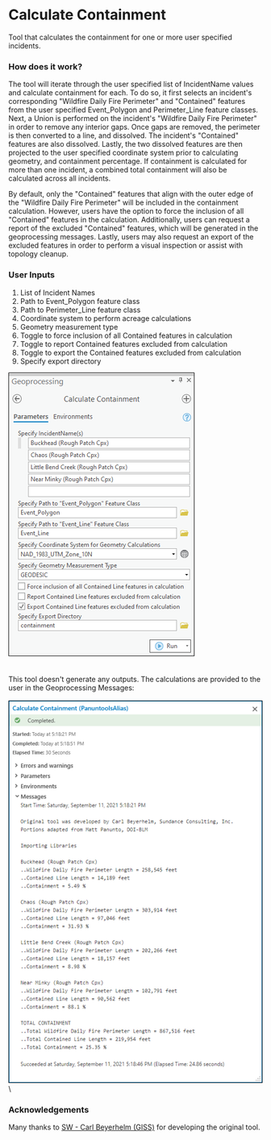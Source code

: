 # Calculate Containment

Tool that calculates the containment for one or more user specified incidents.

### How does it work?

The tool will iterate through the user specified list of IncidentName values and calculate containment for each. To do so, it first selects an incident's corresponding "Wildfire Daily Fire Perimeter" and "Contained" features from the user specified Event_Polygon and Perimeter_Line feature classes. Next, a Union is performed on the incident's "Wildfire Daily Fire Perimeter" in order to remove any interior gaps. Once gaps are removed, the perimeter is then converted to a line, and dissolved. The incident's "Contained" features are also dissolved. Lastly, the two dissolved features are then projected to the user specified coordinate system prior to calculating geometry, and containment percentage. If containment is calculated for more than one incident, a combined total containment will also be calculated across all incidents.

By default, only the "Contained" features that align with the outer edge of the "Wildfire Daily Fire Perimeter" will be included in the containment calculation. However, users have the option to force the inclusion of all "Contained" features in the calculation. Additionally, users can request a report of the excluded "Contained" features, which will be generated in the geoprocessing messages. Lastly, users may also request an export of the excluded features in order to perform a visual inspection or assist with topology cleanup.


### User Inputs

1. List of Incident Names
2. Path to Event_Polygon feature class
3. Path to Perimeter_Line feature class
4. Coordinate system to perform acreage calculations
5. Geometry measurement type
6. Toggle to force inclusion of all Contained features in calculation
7. Toggle to report Contained features excluded from calculation
8. Toggle to export the Contained features excluded from calculation
9. Specify export directory

![screenshot_CalculateContainment_1.png](/docs/screenshot_CalculateContainment_1.png?raw=true)
\
\
\
This tool doesn't generate any outputs. The calculations are provided to the user in the Geoprocessing Messages:
\
\
![screenshot_CalculateContainment_2.png](/docs/screenshot_CalculateContainment_2.png?raw=true)
\
### Acknowledgements

Many thanks to [SW - Carl Beyerhelm (GISS)](https://community.esri.com/migrated-users/371529) for developing the original tool.
